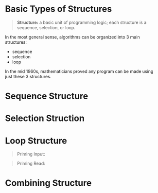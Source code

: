 # Basic Types of Structures

> **Structure:** a basic unit of programming logic; each structure is a sequence, selection, or loop.

In the most general sense, algorithms can be organized into
3 main structures:

- sequence
- selection
- loop

In the mid 1960s, mathematicians proved any program
can be made using just these 3 structures.

# Sequence Structure



# Selection Struction



# Loop Structure

> Priming Input:

> Priming Read:


# Combining Structure

